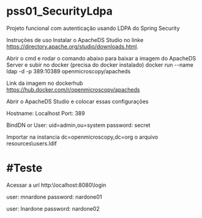 # pss01_SecurityLdpa
Projeto funcional com autenticação usando LDPA do Spring Security

Instruções de uso
Instalar o ApacheDS Studio no linke https://directory.apache.org/studio/downloads.html.


Abrir o cmd e rodar o comando abaixo para baixar a imagem do ApacheDS Server e subir no docker (precisa do docker instalado)
docker run --name ldap -d -p 389:10389 openmicroscopy/apacheds

Link da imagem no dockerhub
https://hub.docker.com/r/openmicroscopy/apacheds


Abrir o ApacheDS Studio e colocar essas configurações

Hostname: Localhost
Port: 389

BindDN or User: uid=admin,ou=system
password: secret


Importar na instancia dc=openmicroscopy,dc=org o arquivo resources\users.ldif

# #Teste

Acessar a url http:\\localhost:8080\login

user: mnardone
password: nardone01

user: lnardone
password: nardone02

